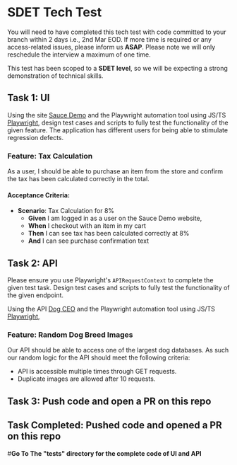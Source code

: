 # SDET Tech Test

You will need to have completed this tech test with code committed to your branch within 2 days i.e., 2nd Mar EOD. If more time is required or any access-related issues, please inform us **ASAP**. Please note we will only reschedule the interview a maximum of one time.

This test has been scoped to a **SDET level**, so we will be expecting a strong demonstration of technical skills.

## Task 1: UI

Using the site [Sauce Demo](https://www.saucedemo.com/) and the Playwright automation tool using JS/TS [Playwright](https://playwright.dev/), design test cases and scripts to fully test the functionality of the given feature. The application has different users for being able to stimulate regression defects.

### Feature: Tax Calculation

As a user, I should be able to purchase an item from the store and confirm the tax has been calculated correctly in the total.

#### Acceptance Criteria:

- **Scenario**: Tax Calculation for 8%
  - **Given** I am logged in as a user on the Sauce Demo website,
  - **When** I checkout with an item in my cart
  - **Then** I can see tax has been calculated correctly at 8%
  - **And** I can see purchase confirmation text

## Task 2: API

Please ensure you use Playwright's `APIRequestContext` to complete the given test task. Design test cases and scripts to fully test the functionality of the given endpoint.

Using the API [Dog CEO](https://dog.ceo/api/breeds/image/random) and the Playwright automation tool using JS/TS [Playwright](https://playwright.dev/),

### Feature: Random Dog Breed Images

Our API should be able to access one of the largest dog databases. As such our random logic for the API should meet the following criteria:

- API is accessible multiple times through GET requests.
- Duplicate images are allowed after 10 requests.

## Task 3: Push code and open a PR on this repo

## Task Completed: Pushed code and opened a PR on this repo 
#**Go To The "tests" directory for the complete code of UI and API** 
